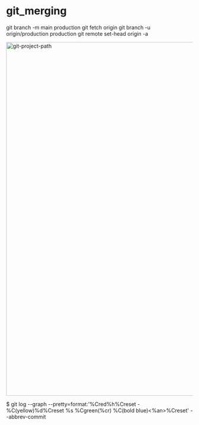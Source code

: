 # git_merging

git branch -m main production
git fetch origin
git branch -u origin/production production
git remote set-head origin -a

<img width="952" alt="git-project-path" src="https://user-images.githubusercontent.com/25654269/136136018-174a868e-be36-4d60-97c3-8d17a959e917.png">

$ git log --graph --pretty=format:'%Cred%h%Creset -%C(yellow)%d%Creset %s %Cgreen(%cr) %C(bold blue)<%an>%Creset' --abbrev-commit

